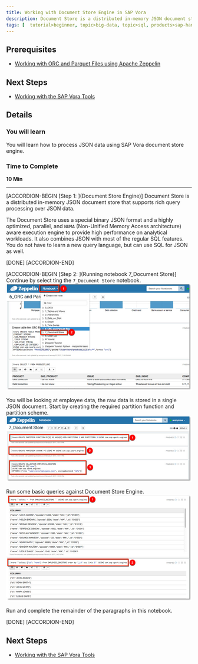 ```yaml
---
title: Working with Document Store Engine in SAP Vora
description: Document Store is a distributed in-memory JSON document store that supports rich query processing over JSON data
tags: [  tutorial>beginner, topic>big-data, topic>sql, products>sap-hana-vora ]
---
```


## Prerequisites  
 - [Working with ORC and Parquet Files using Apache Zeppelin](http://www.sap.com/developer/tutorials/vora-cal-zeppelin6.html)


## Next Steps
- [Working with the SAP Vora Tools ](http://www.sap.com/developer/tutorials/vora-cal-toolsintro.html)

## Details
### You will learn  
You will learn how to process JSON data using SAP Vora document store engine.

### Time to Complete
**10 Min**

---

[ACCORDION-BEGIN [Step 1: ](Document Store Engine)]
Document Store is a distributed in-memory JSON document store that supports rich query processing over JSON data.

The Document Store uses a special binary JSON format and a highly optimized, parallel, and `NUMA` (Non-Unified Memory Access architecture) aware execution engine to provide high performance on analytical workloads. It also combines JSON with most of the regular SQL features. You do not have to learn a new query language, but can use SQL for JSON as well.


[DONE]
[ACCORDION-END]

[ACCORDION-BEGIN [Step 2: ](Running notebook 7_Document Store)]
Continue by select ting the `7_Document Store` notebook.
![Notebook](zep7_01.jpg)

You will be looking at employee data, the raw data is stored in a single JSON document. Start by creating the required partition function and partition scheme.
![Partition function and scheme](zep7_02.jpg)

Run some basic queries against Document Store Engine.
![Basic queries](zep7_03.jpg)

Run and complete the remainder of the paragraphs in this notebook.

[DONE]
[ACCORDION-END]

## Next Steps
- [Working with the SAP Vora Tools ](http://www.sap.com/developer/tutorials/vora-cal-toolsintro.html)
